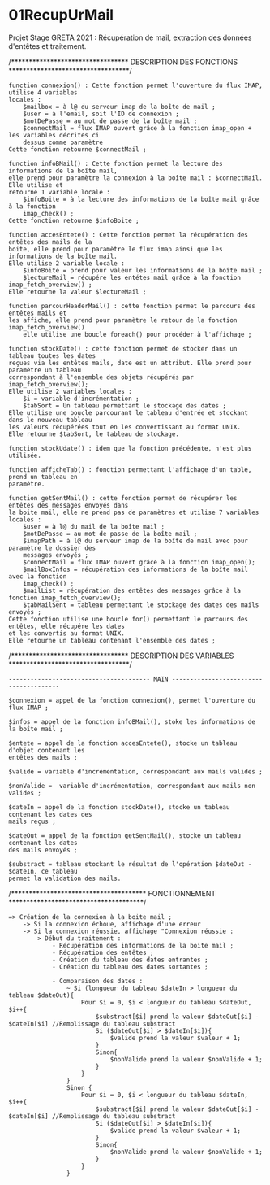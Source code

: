 # 01RecupUrMail
 Projet Stage GRETA 2021 : Récupération de mail, extraction des données d'entêtes et traitement.

/********************************* DESCRIPTION DES FONCTIONS **********************************/

    function connexion() : Cette fonction permet l'ouverture du flux IMAP, utilise 4 variables
    locales : 
        $mailbox = à l@ du serveur imap de la boîte de mail ;
        $user = à l'email, soit l'ID de connexion ;
        $motDePasse = au mot de passe de la boîte mail ;
        $connectMail = flux IMAP ouvert grâce à la fonction imap_open + les variables décrites ci 
        dessus comme paramètre
    Cette fonction retourne $connectMail ;

    function infoBMail() : Cette fonction permet la lecture des informations de la boîte mail, 
    elle prend pour paramètre la connexion à la boîte mail : $connectMail. Elle utilise et 
    retourne 1 variable locale : 
        $infoBoite = à la lecture des informations de la boîte mail grâce à la fonction
        imap_check() ;
    Cette fonction retourne $infoBoite ;

    function accesEntete() : Cette fonction permet la récupération des entêtes des mails de la
    boite, elle prend pour paramètre le flux imap ainsi que les informations de la boîte mail.
    Elle utilise 2 variable locale : 
        $infoBoite = prend pour valeur les informations de la boîte mail ;
        $lectureMail = récupére les entétes mail grâce à la fonction imap_fetch_overview() ;
    Elle retourne la valeur $lectureMail ;

    function parcourHeaderMail() : cette fonction permet le parcours des entêtes mails et 
    les affiche, elle prend pour paramètre le retour de la fonction imap_fetch_overview()
        elle utilise une boucle foreach() pour procéder à l'affichage ;
    
    function stockDate() : cette fonction permet de stocker dans un tableau toutes les dates 
    reçues via les entêtes mails, date est un attribut. Elle prend pour paramètre un tableau 
    correspondant à l'ensemble des objets récupérés par imap_fetch_overview();
    Elle utilise 2 variables locales : 
        $i = variable d'incrémentation ;
        $tabSort = Un tableau permettant le stockage des dates ;
    Elle utilise une boucle parcourant le tableau d'entrée et stockant dans le nouveau tableau 
    les valeurs récupérées tout en les convertissant au format UNIX.
    Elle retourne $tabSort, le tableau de stockage.

    function stockUdate() : idem que la fonction précédente, n'est plus utilisée.

    function afficheTab() : fonction permettant l'affichage d'un table, prend un tableau en 
    paramètre.

    function getSentMail() : cette fonction permet de récupérer les entêtes des messages envoyés dans
    la boite mail, elle ne prend pas de paramètres et utilise 7 variables locales :
        $user = à l@ du mail de la boîte mail ;
        $motDePasse = au mot de passe de la boîte mail ;
        $imapPath = à l@ du serveur imap de la boîte de mail avec pour paramètre le dossier des 
        messages envoyés ;
        $connectMail = flux IMAP ouvert grâce à la fonction imap_open();
        $mailBoxInfos = récupération des informations de la boîte mail avec la fonction 
        imap_check() ;
        $mailList = récupération des entêtes des messages grâce à la fonction imap_fetch_overview();
        $tabMailSent = tableau permettant le stockage des dates des mails envoyés ;
    Cette fonction utilise une boucle for() permettant le parcours des entêtes, elle récupére les dates 
    et les convertis au format UNIX.
    Elle retourne un tableau contenant l'ensemble des dates ;


/********************************* DESCRIPTION DES VARIABLES **********************************/

    --------------------------------------- MAIN ---------------------------------------

    $connexion = appel de la fonction connexion(), permet l'ouverture du flux IMAP ;

    $infos = appel de la fonction infoBMail(), stoke les informations de la boîte mail ;

    $entete = appel de la fonction accesEntete(), stocke un tableau d'objet contenant les
    entêtes des mails ;

    $valide = variable d'incrémentation, correspondant aux mails valides ;

    $nonValide =  variable d'incrémentation, correspondant aux mails non valides ;

    $dateIn = appel de la fonction stockDate(), stocke un tableau contenant les dates des 
    mails reçus ;

    $dateOut = appel de la fonction getSentMail(), stocke un tableau contenant les dates
    des mails envoyés ;

    $substract = tableau stockant le résultat de l'opération $dateOut - $dateIn, ce tableau 
    permet la validation des mails.



/************************************** FONCTIONNEMENT **************************************/

    => Création de la connexion à la boite mail ;
        -> Si la connexion échoue, affichage d'une erreur
        -> Si la connexion réussie, affichage "Connexion réussie :
            > Début du traitement :
                - Récupération des informations de la boite mail ;
                - Récupération des entêtes ;
                - Création du tableau des dates entrantes ;
                - Création du tableau des dates sortantes ; 

                - Comparaison des dates : 
                    ~ Si (longueur du tableau $dateIn > longueur du tableau $dateOut){
                        Pour $i = 0, $i < longueur du tableau $dateOut, $i++{
                            $substract[$i] prend la valeur $dateOut[$i] - $dateIn[$i] //Remplissage du tableau substract 
                            Si ($dateOut[$i] > $dateIn[$i]){
                                $valide prend la valeur $valeur + 1;
                            }
                            Sinon{
                                $nonValide prend la valeur $nonValide + 1;
                            }
                        }
                    }
                    Sinon {
                        Pour $i = 0, $i < longueur du tableau $dateIn, $i++{
                            $substract[$i] prend la valeur $dateOut[$i] - $dateIn[$i] //Remplissage du tableau substract
                            Si ($dateOut[$i] > $dateIn[$i]){
                                $valide prend la valeur $valeur + 1;
                            }
                            Sinon{
                                $nonValide prend la valeur $nonValide + 1;
                            }
                        }
                    }

